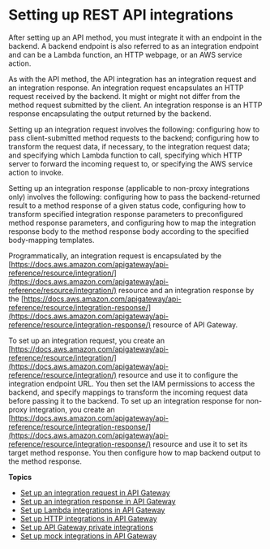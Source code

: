 # Setting up REST API integrations<a name="how-to-integration-settings"></a>

 After setting up an API method, you must integrate it with an endpoint in the backend\. A backend endpoint is also referred to as an integration endpoint and can be a Lambda function, an HTTP webpage, or an AWS service action\. 

As with the API method, the API integration has an integration request and an integration response\. An integration request encapsulates an HTTP request received by the backend\. It might or might not differ from the method request submitted by the client\. An integration response is an HTTP response encapsulating the output returned by the backend\.

Setting up an integration request involves the following: configuring how to pass client\-submitted method requests to the backend; configuring how to transform the request data, if necessary, to the integration request data; and specifying which Lambda function to call, specifying which HTTP server to forward the incoming request to, or specifying the AWS service action to invoke\. 

Setting up an integration response \(applicable to non\-proxy integrations only\) involves the following: configuring how to pass the backend\-returned result to a method response of a given status code, configuring how to transform specified integration response parameters to preconfigured method response parameters, and configuring how to map the integration response body to the method response body according to the specified body\-mapping templates\. 

Programmatically, an integration request is encapsulated by the [https://docs.aws.amazon.com/apigateway/api-reference/resource/integration/](https://docs.aws.amazon.com/apigateway/api-reference/resource/integration/) resource and an integration response by the [https://docs.aws.amazon.com/apigateway/api-reference/resource/integration-response/](https://docs.aws.amazon.com/apigateway/api-reference/resource/integration-response/) resource of API Gateway\. 

To set up an integration request, you create an [https://docs.aws.amazon.com/apigateway/api-reference/resource/integration/](https://docs.aws.amazon.com/apigateway/api-reference/resource/integration/) resource and use it to configure the integration endpoint URL\. You then set the IAM permissions to access the backend, and specify mappings to transform the incoming request data before passing it to the backend\. To set up an integration response for non\-proxy integration, you create an [https://docs.aws.amazon.com/apigateway/api-reference/resource/integration-response/](https://docs.aws.amazon.com/apigateway/api-reference/resource/integration-response/) resource and use it to set its target method response\. You then configure how to map backend output to the method response\.

**Topics**
+ [Set up an integration request in API Gateway](api-gateway-integration-settings-integration-request.md)
+ [Set up an integration response in API Gateway](api-gateway-integration-settings-integration-response.md)
+ [Set up Lambda integrations in API Gateway](set-up-lambda-integrations.md)
+ [Set up HTTP integrations in API Gateway](setup-http-integrations.md)
+ [Set up API Gateway private integrations](set-up-private-integration.md)
+ [Set up mock integrations in API Gateway](how-to-mock-integration.md)
